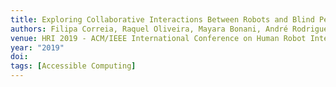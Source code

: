 ```yaml
---
title: Exploring Collaborative Interactions Between Robots and Blind People
authors: Filipa Correia, Raquel Oliveira, Mayara Bonani, André Rodrigues, Tiago Guerreiro, Ana Paiva
venue: HRI 2019 - ACM/IEEE International Conference on Human Robot Interaction, Daegu, Korea, March, 2019
year: "2019"
doi: 
tags: [Accessible Computing]
---
```

